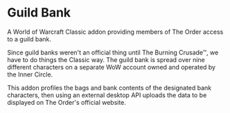 # Guild Bank

A World of Warcraft Classic addon providing members of The Order access to a guild bank.

Since guild banks weren't an official thing until The Burning Crusade™, we have to do things the Classic way. The guild bank is spread over nine different characters on a separate WoW account owned and operated by the Inner Circle.

This addon profiles the bags and bank contents of the designated bank characters, then using an external desktop API uploads the data to be displayed on The Order's official website.
